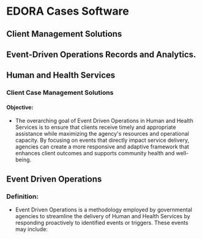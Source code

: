 # EDORA Cases Software
## Client Management Solutions
## Event-Driven Operations Records and Analytics.

## Human and Health Services
### Client Case Management Solutions
#### Objective:
- The overarching goal of Event Driven Operations in Human and Health Services is to ensure that clients receive timely and appropriate assistance while maximizing the agency's resources and operational capacity. By focusing on events that directly impact service delivery, agencies can create a more responsive and adaptive framework that enhances client outcomes and supports community health and well-being.

## Event Driven Operations
### Definition:
- Event Driven Operations is a methodology employed by governmental agencies to streamline the delivery of Human and Health Services by responding proactively to identified events or triggers. These events may include: